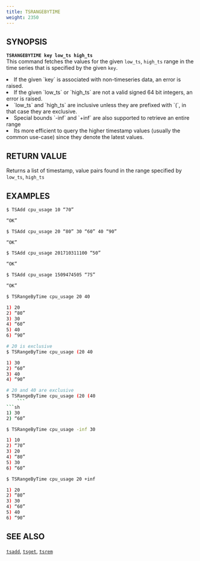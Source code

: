 ```yaml
---
title: TSRANGEBYTIME
weight: 2350
---
```


## SYNOPSIS
<b>`TSRANGEBYTIME key low_ts high_ts`</b><br>
This command fetches the values for the given `low_ts`, `high_ts` range in the time series that is 
specified by the given `key`.

<li>If the given `key` is associated with non-timeseries data, an error is raised.</li>
<li>If the given `low_ts` or `high_ts` are not a valid signed 64 bit integers, an error is raised.</li>
<li>`low_ts` and `high_ts` are inclusive unless they are prefixed with `(`, in that case they are
exclusive.</li>
<li>Special bounds `-inf` and `+inf` are also supported to retrieve an entire range</li>
<li>Its more efficient to query the higher timestamp values (usually the common use-case) 
    since they denote the latest values.</li>

## RETURN VALUE
Returns a list of timestamp, value pairs found in the range specified by `low_ts`, `high_ts`

## EXAMPLES
```{.sh .copy .separator-dollar}
$ TSAdd cpu_usage 10 “70”
```
```sh
“OK”
```
```{.sh .copy .separator-dollar}
$ TSAdd cpu_usage 20 “80” 30 “60” 40 “90”
```
```sh
“OK”
```
```{.sh .copy .separator-dollar}
$ TSAdd cpu_usage 201710311100 “50”
```
```sh
“OK”
```
```{.sh .copy .separator-dollar}
$ TSAdd cpu_usage 1509474505 “75”
```
```sh
“OK”
```
```{.sh .copy .separator-dollar}
$ TSRangeByTime cpu_usage 20 40
```
```sh
1) 20
2) “80” 
3) 30
4) “60” 
5) 40
6) “90”
```
```{.sh .copy .separator-dollar}
# 20 is exclusive
$ TSRangeByTime cpu_usage (20 40 
```
```sh
1) 30
2) “60”
3) 40
4) “90”
```
```{.sh .copy .separator-dollar}
# 20 and 40 are exclusive
$ TSRangeByTime cpu_usage (20 (40 
	```
```sh
1) 30
2) “60”
```
```{.sh .copy .separator-dollar}
$ TSRangeByTime cpu_usage -inf 30
```
```sh
1) 10
2) “70”
3) 20
4) “80”
5) 30
6) “60”
```
```{.sh .copy .separator-dollar}
$ TSRangeByTime cpu_usage 20 +inf
```
```sh
1) 20
2) “80”
3) 30
4) “60”
5) 40
6) “90”
```

## SEE ALSO
[`tsadd`](../tsadd/), [`tsget`](../tsget/), [`tsrem`](../tsrem/)
